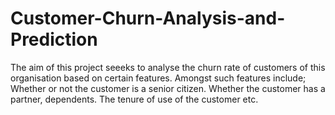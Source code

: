 # Customer-Churn-Analysis-and-Prediction
The aim of this project seeeks to analyse the churn rate of customers of this organisation based on certain features. Amongst such features include; Whether or not the customer is a senior citizen. Whether the customer has a partner, dependents. The tenure of use of the customer etc.
